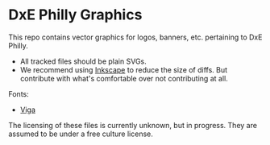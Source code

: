 # DxE Philly Graphics

This repo contains vector graphics for logos, banners, etc. pertaining to DxE Philly.

* All tracked files should be plain SVGs.
* We recommend using [Inkscape](https://inkscape.org/en/) to reduce the size of diffs. But contribute with what's comfortable over not contributing at all.

Fonts:
* [Viga](https://www.google.com/fonts/specimen/Viga)

The licensing of these files is currently unknown, but in progress. They are assumed to be under a free culture license.
